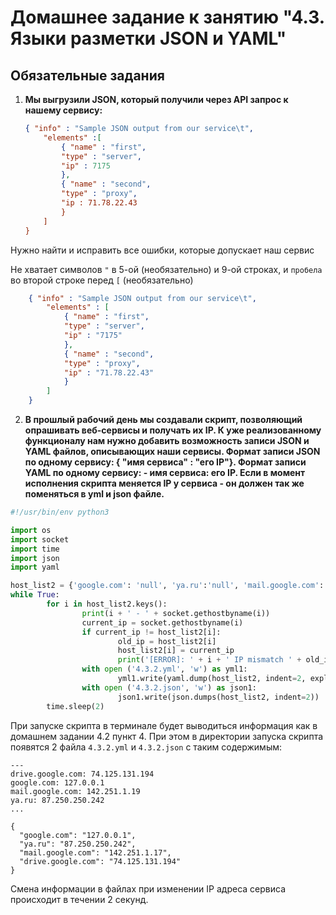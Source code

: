 # Домашнее задание к занятию "4.3. Языки разметки JSON и YAML"

## Обязательные задания

1. **Мы выгрузили JSON, который получили через API запрос к нашему сервису:**
	```json
    { "info" : "Sample JSON output from our service\t",
        "elements" :[
            { "name" : "first",
            "type" : "server",
            "ip" : 7175 
            },
            { "name" : "second",
            "type" : "proxy",
            "ip : 71.78.22.43
            }
        ]
    }
	```
  Нужно найти и исправить все ошибки, которые допускает наш сервис  
  
Не хватает символов `"` в 5-ой (необязательно) и 9-ой строках, и `пробела` во второй строке перед `[` (необязательно)
  
  
```json
    { "info" : "Sample JSON output from our service\t",
        "elements" : [
            { "name" : "first",
            "type" : "server",
            "ip" : "7175" 
            },
            { "name" : "second",
            "type" : "proxy",
            "ip" : "71.78.22.43"
            }
        ]
    }
```

2. **В прошлый рабочий день мы создавали скрипт, позволяющий опрашивать веб-сервисы и получать их IP. К уже реализованному функционалу нам нужно добавить возможность записи JSON и YAML файлов, описывающих наши сервисы. Формат записи JSON по одному сервису: { "имя сервиса" : "его IP"}. Формат записи YAML по одному сервису: - имя сервиса: его IP. Если в момент исполнения скрипта меняется IP у сервиса - он должен так же поменяться в yml и json файле.**  
  
```python
#!/usr/bin/env python3

import os
import socket
import time
import json
import yaml

host_list2 = {'google.com': 'null', 'ya.ru':'null', 'mail.google.com': 'null', 'drive.google.com':'null'}
while True:
        for i in host_list2.keys():
                print(i + ' - ' + socket.gethostbyname(i))
                current_ip = socket.gethostbyname(i)
                if current_ip != host_list2[i]:
                        old_ip = host_list2[i]
                        host_list2[i] = current_ip
                        print('[ERROR]: ' + i + ' IP mismatch ' + old_ip + ' ' + current_ip)
                with open ('4.3.2.yml', 'w') as yml1:
                        yml1.write(yaml.dump(host_list2, indent=2, explicit_start=True, explicit_end=True))
                with open ('4.3.2.json', 'w') as json1:
                        json1.write(json.dumps(host_list2, indent=2))
        time.sleep(2)
```  
  
При запуске скрипта в терминале будет выводиться информация как в домашнем задании 4.2 пункт 4. При этом в директории запуска скрипта появятся 2 файла `4.3.2.yml` и `4.3.2.json` с таким содержимым:  
```  
---
drive.google.com: 74.125.131.194
google.com: 127.0.0.1
mail.google.com: 142.251.1.19
ya.ru: 87.250.250.242
...  
```  
```  
{
  "google.com": "127.0.0.1",
  "ya.ru": "87.250.250.242",
  "mail.google.com": "142.251.1.17",
  "drive.google.com": "74.125.131.194"
}  
```  
Смена информации в файлах при изменении IP адреса сервиса происходит в течении 2 секунд.


